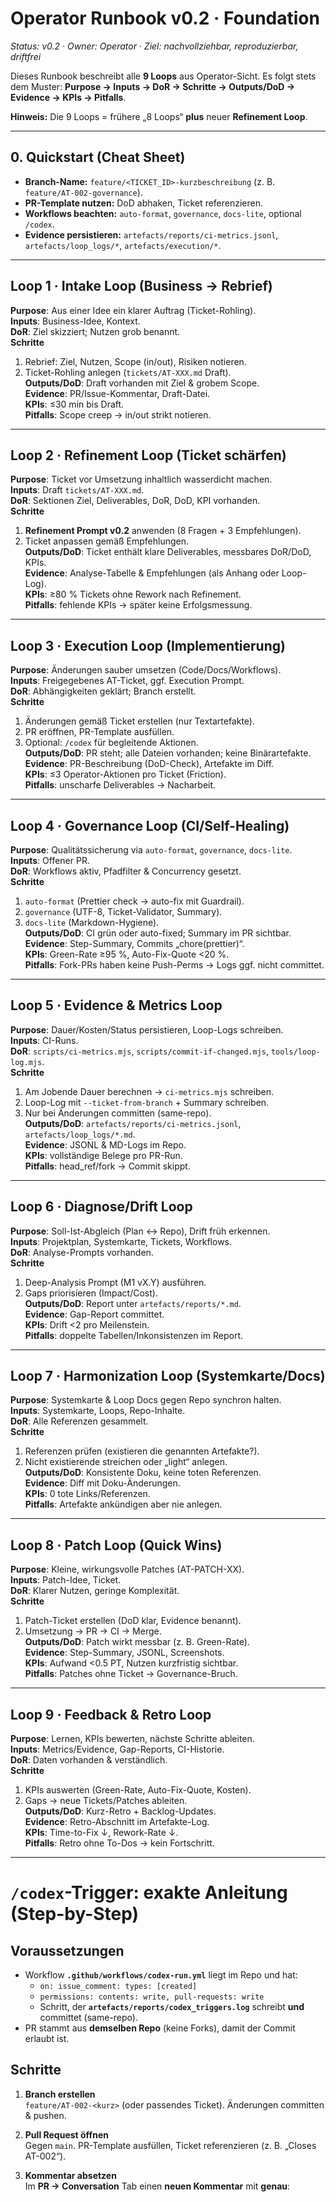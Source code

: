 # Operator Runbook v0.2 · Foundation

_Status: v0.2 · Owner: Operator · Ziel: nachvollziehbar, reproduzierbar, driftfrei_

Dieses Runbook beschreibt alle **9 Loops** aus Operator-Sicht. Es folgt stets dem Muster:
**Purpose → Inputs → DoR → Schritte → Outputs/DoD → Evidence → KPIs → Pitfalls**.

**Hinweis:** Die 9 Loops = frühere „8 Loops“ **plus** neuer **Refinement Loop**.

---

## 0. Quickstart (Cheat Sheet)

- **Branch-Name:** `feature/<TICKET_ID>-kurzbeschreibung` (z. B. `feature/AT-002-governance`).
- **PR-Template nutzen:** DoD abhaken, Ticket referenzieren.
- **Workflows beachten:** `auto-format`, `governance`, `docs-lite`, optional `/codex`.
- **Evidence persistieren:** `artefacts/reports/ci-metrics.jsonl`, `artefacts/loop_logs/*`, `artefacts/execution/*`.

---

## Loop 1 · Intake Loop (Business → Rebrief)

**Purpose**: Aus einer Idee ein klarer Auftrag (Ticket-Rohling).  
**Inputs**: Business-Idee, Kontext.  
**DoR**: Ziel skizziert; Nutzen grob benannt.  
**Schritte**

1. Rebrief: Ziel, Nutzen, Scope (in/out), Risiken notieren.
2. Ticket-Rohling anlegen (`tickets/AT-XXX.md` Draft).  
   **Outputs/DoD**: Draft vorhanden mit Ziel & grobem Scope.  
   **Evidence**: PR/Issue-Kommentar, Draft-Datei.  
   **KPIs**: ≤30 min bis Draft.  
   **Pitfalls**: Scope creep → in/out strikt notieren.

---

## Loop 2 · Refinement Loop (Ticket schärfen)

**Purpose**: Ticket vor Umsetzung inhaltlich wasserdicht machen.  
**Inputs**: Draft `tickets/AT-XXX.md`.  
**DoR**: Sektionen Ziel, Deliverables, DoR, DoD, KPI vorhanden.  
**Schritte**

1. **Refinement Prompt v0.2** anwenden (8 Fragen + 3 Empfehlungen).
2. Ticket anpassen gemäß Empfehlungen.  
   **Outputs/DoD**: Ticket enthält klare Deliverables, messbares DoR/DoD, KPIs.  
   **Evidence**: Analyse-Tabelle & Empfehlungen (als Anhang oder Loop-Log).  
   **KPIs**: ≥80 % Tickets ohne Rework nach Refinement.  
   **Pitfalls**: fehlende KPIs → später keine Erfolgsmessung.

---

## Loop 3 · Execution Loop (Implementierung)

**Purpose**: Änderungen sauber umsetzen (Code/Docs/Workflows).  
**Inputs**: Freigegebenes AT-Ticket, ggf. Execution Prompt.  
**DoR**: Abhängigkeiten geklärt; Branch erstellt.  
**Schritte**

1. Änderungen gemäß Ticket erstellen (nur Textartefakte).
2. PR eröffnen, PR-Template ausfüllen.
3. Optional: `/codex` für begleitende Aktionen.  
   **Outputs/DoD**: PR steht; alle Dateien vorhanden; keine Binärartefakte.  
   **Evidence**: PR-Beschreibung (DoD-Check), Artefakte im Diff.  
   **KPIs**: ≤3 Operator-Aktionen pro Ticket (Friction).  
   **Pitfalls**: unscharfe Deliverables → Nacharbeit.

---

## Loop 4 · Governance Loop (CI/Self-Healing)

**Purpose**: Qualitätssicherung via `auto-format`, `governance`, `docs-lite`.  
**Inputs**: Offener PR.  
**DoR**: Workflows aktiv, Pfadfilter & Concurrency gesetzt.  
**Schritte**

1. `auto-format` (Prettier check → auto-fix mit Guardrail).
2. `governance` (UTF-8, Ticket-Validator, Summary).
3. `docs-lite` (Markdown-Hygiene).  
   **Outputs/DoD**: CI grün oder auto-fixed; Summary im PR sichtbar.  
   **Evidence**: Step-Summary, Commits „chore(prettier)“.  
   **KPIs**: Green-Rate ≥95 %, Auto-Fix-Quote <20 %.  
   **Pitfalls**: Fork-PRs haben keine Push-Perms → Logs ggf. nicht committet.

---

## Loop 5 · Evidence & Metrics Loop

**Purpose**: Dauer/Kosten/Status persistieren, Loop-Logs schreiben.  
**Inputs**: CI-Runs.  
**DoR**: `scripts/ci-metrics.mjs`, `scripts/commit-if-changed.mjs`, `tools/loop-log.mjs`.  
**Schritte**

1. Am Jobende Dauer berechnen → `ci-metrics.mjs` schreiben.
2. Loop-Log mit `--ticket-from-branch` + Summary schreiben.
3. Nur bei Änderungen committen (same-repo).  
   **Outputs/DoD**: `artefacts/reports/ci-metrics.jsonl`, `artefacts/loop_logs/*.md`.  
   **Evidence**: JSONL & MD-Logs im Repo.  
   **KPIs**: vollständige Belege pro PR-Run.  
   **Pitfalls**: head_ref/fork → Commit skippt.

---

## Loop 6 · Diagnose/Drift Loop

**Purpose**: Soll-Ist-Abgleich (Plan ↔ Repo), Drift früh erkennen.  
**Inputs**: Projektplan, Systemkarte, Tickets, Workflows.  
**DoR**: Analyse-Prompts vorhanden.  
**Schritte**

1. Deep-Analysis Prompt (M1 vX.Y) ausführen.
2. Gaps priorisieren (Impact/Cost).  
   **Outputs/DoD**: Report unter `artefacts/reports/*.md`.  
   **Evidence**: Gap-Report committet.  
   **KPIs**: Drift <2 pro Meilenstein.  
   **Pitfalls**: doppelte Tabellen/Inkonsistenzen im Report.

---

## Loop 7 · Harmonization Loop (Systemkarte/Docs)

**Purpose**: Systemkarte & Loop Docs gegen Repo synchron halten.  
**Inputs**: Systemkarte, Loops, Repo-Inhalte.  
**DoR**: Alle Referenzen gesammelt.  
**Schritte**

1. Referenzen prüfen (existieren die genannten Artefakte?).
2. Nicht existierende streichen oder „light“ anlegen.  
   **Outputs/DoD**: Konsistente Doku, keine toten Referenzen.  
   **Evidence**: Diff mit Doku-Änderungen.  
   **KPIs**: 0 tote Links/Referenzen.  
   **Pitfalls**: Artefakte ankündigen aber nie anlegen.

---

## Loop 8 · Patch Loop (Quick Wins)

**Purpose**: Kleine, wirkungsvolle Patches (AT-PATCH-XX).  
**Inputs**: Patch-Idee, Ticket.  
**DoR**: Klarer Nutzen, geringe Komplexität.  
**Schritte**

1. Patch-Ticket erstellen (DoD klar, Evidence benannt).
2. Umsetzung → PR → CI → Merge.  
   **Outputs/DoD**: Patch wirkt messbar (z. B. Green-Rate).  
   **Evidence**: Step-Summary, JSONL, Screenshots.  
   **KPIs**: Aufwand <0.5 PT, Nutzen kurzfristig sichtbar.  
   **Pitfalls**: Patches ohne Ticket → Governance-Bruch.

---

## Loop 9 · Feedback & Retro Loop

**Purpose**: Lernen, KPIs bewerten, nächste Schritte ableiten.  
**Inputs**: Metrics/Evidence, Gap-Reports, CI-Historie.  
**DoR**: Daten vorhanden & verständlich.  
**Schritte**

1. KPIs auswerten (Green-Rate, Auto-Fix-Quote, Kosten).
2. Gaps → neue Tickets/Patches ableiten.  
   **Outputs/DoD**: Kurz-Retro + Backlog-Updates.  
   **Evidence**: Retro-Abschnitt im Artefakte-Log.  
   **KPIs**: Time-to-Fix ↓, Rework-Rate ↓.  
   **Pitfalls**: Retro ohne To-Dos → kein Fortschritt.

---

# `/codex`-Trigger: exakte Anleitung (Step-by-Step)

## Voraussetzungen

- Workflow **`.github/workflows/codex-run.yml`** liegt im Repo und hat:
  - `on: issue_comment: types: [created]`
  - `permissions: contents: write, pull-requests: write`
  - Schritt, der **`artefacts/reports/codex_triggers.log`** schreibt **und** committet (same-repo).
- PR stammt aus **demselben Repo** (keine Forks), damit der Commit erlaubt ist.

## Schritte

1. **Branch erstellen**  
   `feature/AT-002-<kurz>` (oder passendes Ticket). Änderungen committen & pushen.

2. **Pull Request öffnen**  
   Gegen `main`. PR-Template ausfüllen, Ticket referenzieren (z. B. „Closes AT-002“).

3. **Kommentar absetzen**  
   Im **PR → Conversation** Tab einen **neuen Kommentar** mit **genau**:
